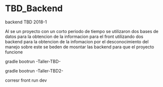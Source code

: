 # TBD_Backend
backend TBD 2018-1

Al se un proyecto con un corto periodo de tiempo se utilizaron dos bases de datos para la obtencion de la informacion para el front
utilizando dos backend para la obtencion de la infomacion por el desconocimiento del manejo sobre este se beden de mosntar las backend para que el proyecto funcione 

gradle bootrun -Taller-TBD-

gradle bootrun -Taller-TBD2-

corresr front run dev

